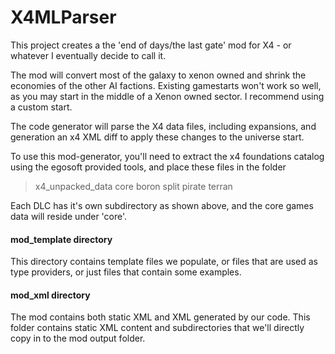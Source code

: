# X4MLParser
This project creates a the 'end of days/the last gate' mod for X4 - or whatever
 I eventually decide to call it.

The mod will convert most of the galaxy to xenon owned and shrink the economies
of the other AI factions. Existing gamestarts won't work so well, as you may
start in the middle of a Xenon owned sector. I recommend using a custom start.

The code generator will parse the X4 data files, including expansions, and
generation an x4 XML diff to apply these changes to the universe start.

To use this mod-generator, you'll need to extract the x4 foundations catalog
using the egosoft provided tools, and place these files in the folder
> x4_unpacked_data
  > core
  > boron
  > split
  > pirate
  > terran

Each DLC has it's own subdirectory as shown above, and the core games data
will reside under 'core'.

#### mod_template directory
This directory contains template files we populate, or files that are
used as type providers, or just files that contain some examples.

#### mod_xml directory
The mod contains both static XML and XML generated by our code. This folder
contains static XML content and subdirectories that we'll directly copy in to
the mod output folder.
